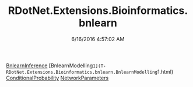 ﻿---
title: RDotNet.Extensions.Bioinformatics.bnlearn
date: 6/16/2016 4:57:02 AM
---

[BnlearnInference](T-RDotNet.Extensions.Bioinformatics.bnlearn.BnlearnInference.html)
[BnlearnModelling`1](T-RDotNet.Extensions.Bioinformatics.bnlearn.BnlearnModelling`1.html)
[ConditionalProbability](T-RDotNet.Extensions.Bioinformatics.bnlearn.ConditionalProbability.html)
[NetworkParameters](T-RDotNet.Extensions.Bioinformatics.bnlearn.NetworkParameters.html)
